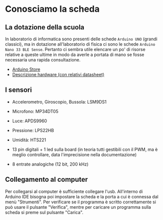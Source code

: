# Conosciamo la scheda

## La dotazione della scuola
In laboratorio di informatica sono presenti delle schede `Arduino UNO` (grandi classici), ma in dotazione all'laboratorio di fisica ci sono le schede `Arduino Nano 33 BLE Sense`.
Pertanto ci sembra utile elencare un po' di risorse relative a queste ultime in modo da averle a portata di mano se fosse necessaria una rapida consultazione.
- [Arduino Store](https://store.arduino.cc/products/arduino-nano-33-ble-sense)
- [Descrizione hardware (con relativi datasheet)](https://docs.arduino.cc/hardware/nano-33-ble-sense)

## I sensori
- Accelerometro, Giroscopio, Bussola: LSM9DS1
- Microfono: MP34DT05
- Luce: APDS9960
- Pressione: LPS22HB
- Umidità: HTS221


- 13 pin digitali + 1 led sulla board (in teoria tutti gestibili con il PWM, ma è meglio controllare, data l'imprecisione nella documentazione)
- 8 entrate analogiche (12 bit, 200 kHz)

## Collegamento al computer

Per collegarsi al computer è sufficiente collegare l'usb. All'interno di Arduino IDE bisogna poi impostare la scheda e la porta a cui è connessa dal menù "Strumenti". Per verificare se il programma è scritto correttamente si può usare il pulsante "Verifica", mentre per caricare un programma sulla scheda si preme sul pulsante "Carica".